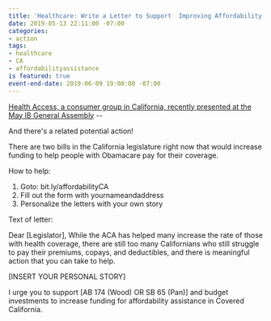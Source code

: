 ```yaml
---
title: 'Healthcare: Write a Letter to Support  Improving Affordability Assistance'
date: 2019-05-13 22:11:00 -07:00
categories:
- action
tags:
- healthcare
- CA
- affordabilityassistance
is featured: true
event-end-date: 2019-06-09 19:00:00 -07:00
---
```


[Health Access, a consumer group in California, recently presented at the May IB General Assembly](https://drive.google.com/file/d/1Y8nEUhJsGhYCKXQgqMJqp13H6-tYHgg8/view?usp=sharing) -- 

And there's a related potential action! 

There are two bills in the California legislature right now that would increase funding to help people with Obamacare pay for their coverage. 

How to help: 
  
1) Goto: bit.ly/affordabilityCA
2) Fill out the form with yournameandaddress 
3) Personalize the letters with your own story

Text of letter:

Dear [Legislator],
While the ACA has helped many increase the rate of those with health coverage, there are still too many Californians who still struggle to pay their premiums, copays, and deductibles, and there is meaningful action that you can take to help.

[INSERT YOUR PERSONAL STORY]

I urge you to support [AB 174 (Wood) OR SB 65 (Pan)] and budget investments to increase funding for affordability assistance in Covered California.